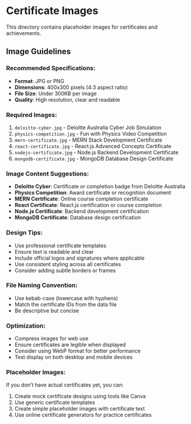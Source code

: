 # Certificate Images

This directory contains placeholder images for certificates and achievements.

## Image Guidelines

### Recommended Specifications:
- **Format**: JPG or PNG
- **Dimensions**: 400x300 pixels (4:3 aspect ratio)
- **File Size**: Under 300KB per image
- **Quality**: High resolution, clear and readable

### Required Images:
1. `deloitte-cyber.jpg` - Deloitte Australia Cyber Job Simulation
2. `physics-competition.jpg` - Fun with Physics Video Competition
3. `mern-certificate.jpg` - MERN Stack Development Certificate
4. `react-certificate.jpg` - React.js Advanced Concepts Certificate
5. `nodejs-certificate.jpg` - Node.js Backend Development Certificate
6. `mongodb-certificate.jpg` - MongoDB Database Design Certificate

### Image Content Suggestions:
- **Deloitte Cyber**: Certificate or completion badge from Deloitte Australia
- **Physics Competition**: Award certificate or recognition document
- **MERN Certificate**: Online course completion certificate
- **React Certificate**: React.js certification or course completion
- **Node.js Certificate**: Backend development certification
- **MongoDB Certificate**: Database design certification

### Design Tips:
- Use professional certificate templates
- Ensure text is readable and clear
- Include official logos and signatures where applicable
- Use consistent styling across all certificates
- Consider adding subtle borders or frames

### File Naming Convention:
- Use kebab-case (lowercase with hyphens)
- Match the certificate IDs from the data file
- Be descriptive but concise

### Optimization:
- Compress images for web use
- Ensure certificates are legible when displayed
- Consider using WebP format for better performance
- Test display on both desktop and mobile devices

### Placeholder Images:
If you don't have actual certificates yet, you can:
1. Create mock certificate designs using tools like Canva
2. Use generic certificate templates
3. Create simple placeholder images with certificate text
4. Use online certificate generators for practice certificates
